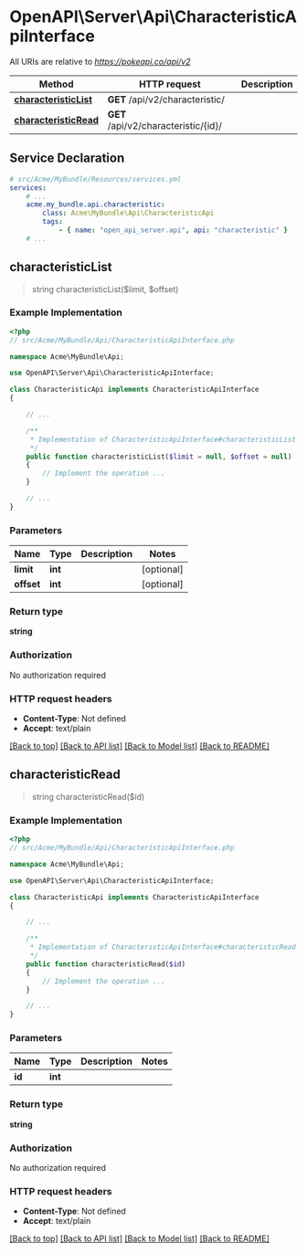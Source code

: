 # OpenAPI\Server\Api\CharacteristicApiInterface

All URIs are relative to *https://pokeapi.co/api/v2*

Method | HTTP request | Description
------------- | ------------- | -------------
[**characteristicList**](CharacteristicApiInterface.md#characteristicList) | **GET** /api/v2/characteristic/ | 
[**characteristicRead**](CharacteristicApiInterface.md#characteristicRead) | **GET** /api/v2/characteristic/{id}/ | 


## Service Declaration
```yaml
# src/Acme/MyBundle/Resources/services.yml
services:
    # ...
    acme.my_bundle.api.characteristic:
        class: Acme\MyBundle\Api\CharacteristicApi
        tags:
            - { name: "open_api_server.api", api: "characteristic" }
    # ...
```

## **characteristicList**
> string characteristicList($limit, $offset)



### Example Implementation
```php
<?php
// src/Acme/MyBundle/Api/CharacteristicApiInterface.php

namespace Acme\MyBundle\Api;

use OpenAPI\Server\Api\CharacteristicApiInterface;

class CharacteristicApi implements CharacteristicApiInterface
{

    // ...

    /**
     * Implementation of CharacteristicApiInterface#characteristicList
     */
    public function characteristicList($limit = null, $offset = null)
    {
        // Implement the operation ...
    }

    // ...
}
```

### Parameters

Name | Type | Description  | Notes
------------- | ------------- | ------------- | -------------
 **limit** | **int**|  | [optional]
 **offset** | **int**|  | [optional]

### Return type

**string**

### Authorization

No authorization required

### HTTP request headers

 - **Content-Type**: Not defined
 - **Accept**: text/plain

[[Back to top]](#) [[Back to API list]](../../README.md#documentation-for-api-endpoints) [[Back to Model list]](../../README.md#documentation-for-models) [[Back to README]](../../README.md)

## **characteristicRead**
> string characteristicRead($id)



### Example Implementation
```php
<?php
// src/Acme/MyBundle/Api/CharacteristicApiInterface.php

namespace Acme\MyBundle\Api;

use OpenAPI\Server\Api\CharacteristicApiInterface;

class CharacteristicApi implements CharacteristicApiInterface
{

    // ...

    /**
     * Implementation of CharacteristicApiInterface#characteristicRead
     */
    public function characteristicRead($id)
    {
        // Implement the operation ...
    }

    // ...
}
```

### Parameters

Name | Type | Description  | Notes
------------- | ------------- | ------------- | -------------
 **id** | **int**|  |

### Return type

**string**

### Authorization

No authorization required

### HTTP request headers

 - **Content-Type**: Not defined
 - **Accept**: text/plain

[[Back to top]](#) [[Back to API list]](../../README.md#documentation-for-api-endpoints) [[Back to Model list]](../../README.md#documentation-for-models) [[Back to README]](../../README.md)

